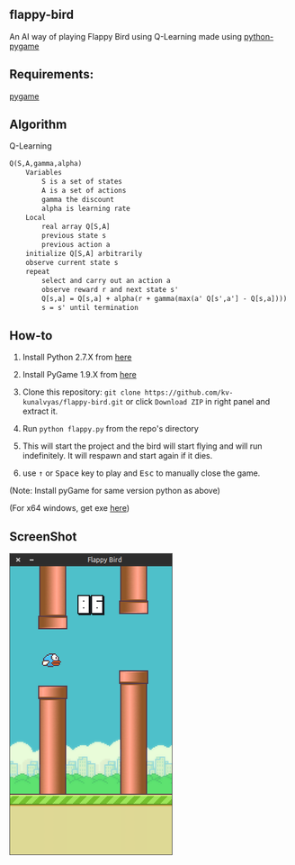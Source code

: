 flappy-bird
------
An AI way of playing Flappy Bird using Q-Learning made using [python-pygame][1]

Requirements:
------
[pygame](http://www.pygame.org/news.html)

Algorithm
------
Q-Learning

    Q(S,A,gamma,alpha) 
        Variables
        	S is a set of states 
            A is a set of actions 
            gamma the discount 
            alpha is learning rate 
        Local
        	real array Q[S,A] 
            previous state s 
            previous action a 
        initialize Q[S,A] arbitrarily 
        observe current state s 
        repeat
            select and carry out an action a 
            observe reward r and next state s' 
            Q[s,a] = Q[s,a] + alpha(r + gamma(max(a' Q[s',a'] - Q[s,a])))
            s = s' until termination

How-to
------

1. Install Python 2.7.X from [here](https://www.python.org/download/releases/)

2. Install PyGame 1.9.X from [here](http://www.pygame.org/download.shtml)

3. Clone this repository: `git clone https://github.com/kv-kunalvyas/flappy-bird.git` or click `Download ZIP` in right panel and extract it.

4. Run `python flappy.py` from the repo's directory

5. This will start the project and the bird will start flying and will run indefinitely. It will respawn and start again if it dies. 

6. use <kbd>&uarr;</kbd> or <kbd>Space</kbd> key to play and <kbd>Esc</kbd> to manually close the game.

  (Note: Install pyGame for same version python as above)

  (For x64 windows, get exe [here](http://www.lfd.uci.edu/~gohlke/pythonlibs/#pygame))

ScreenShot
----------

![Flappy Bird](screenshot1.png)

[1]: http://www.pygame.org
